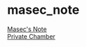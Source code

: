 # masec_note
<a href="https://masecPage.com/masec_note/masec%20note/masec_note_home.html">Masec's Note</a><br>
<a href="https://masecPage.com/masec_note/pChbr/pChbr-home.html">Private Chamber</a><br>
